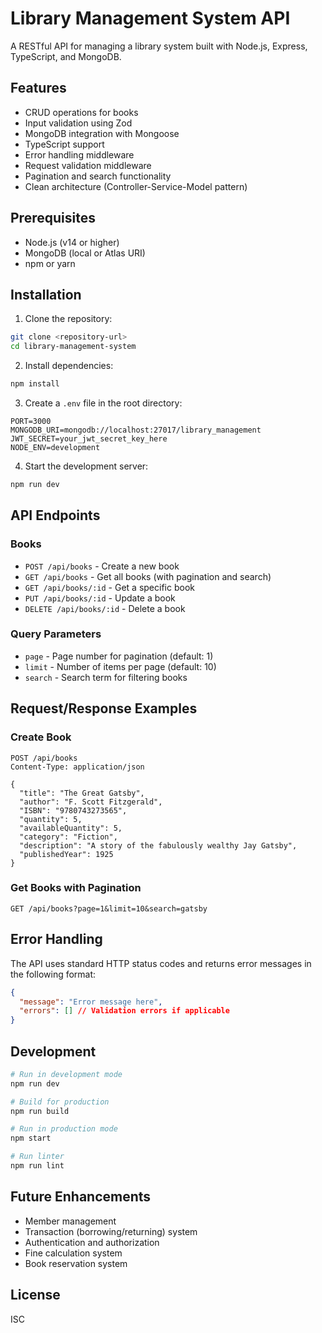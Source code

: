 # Library Management System API

A RESTful API for managing a library system built with Node.js, Express, TypeScript, and MongoDB.

## Features

- CRUD operations for books
- Input validation using Zod
- MongoDB integration with Mongoose
- TypeScript support
- Error handling middleware
- Request validation middleware
- Pagination and search functionality
- Clean architecture (Controller-Service-Model pattern)

## Prerequisites

- Node.js (v14 or higher)
- MongoDB (local or Atlas URI)
- npm or yarn

## Installation

1. Clone the repository:

```bash
git clone <repository-url>
cd library-management-system
```

2. Install dependencies:

```bash
npm install
```

3. Create a `.env` file in the root directory:

```env
PORT=3000
MONGODB_URI=mongodb://localhost:27017/library_management
JWT_SECRET=your_jwt_secret_key_here
NODE_ENV=development
```

4. Start the development server:

```bash
npm run dev
```

## API Endpoints

### Books

- `POST /api/books` - Create a new book
- `GET /api/books` - Get all books (with pagination and search)
- `GET /api/books/:id` - Get a specific book
- `PUT /api/books/:id` - Update a book
- `DELETE /api/books/:id` - Delete a book

### Query Parameters

- `page` - Page number for pagination (default: 1)
- `limit` - Number of items per page (default: 10)
- `search` - Search term for filtering books

## Request/Response Examples

### Create Book

```http
POST /api/books
Content-Type: application/json

{
  "title": "The Great Gatsby",
  "author": "F. Scott Fitzgerald",
  "ISBN": "9780743273565",
  "quantity": 5,
  "availableQuantity": 5,
  "category": "Fiction",
  "description": "A story of the fabulously wealthy Jay Gatsby",
  "publishedYear": 1925
}
```

### Get Books with Pagination

```http
GET /api/books?page=1&limit=10&search=gatsby
```

## Error Handling

The API uses standard HTTP status codes and returns error messages in the following format:

```json
{
  "message": "Error message here",
  "errors": [] // Validation errors if applicable
}
```

## Development

```bash
# Run in development mode
npm run dev

# Build for production
npm run build

# Run in production mode
npm start

# Run linter
npm run lint
```

## Future Enhancements

- Member management
- Transaction (borrowing/returning) system
- Authentication and authorization
- Fine calculation system
- Book reservation system

## License

ISC
